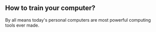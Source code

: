 ## How to train your computer?


By all means today's personal computers are most powerful computing 
tools ever made. 

